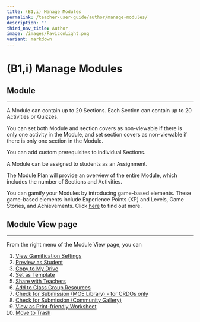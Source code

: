 ```yaml
---
title: (B1,i) Manage Modules
permalink: /teacher-user-guide/author/manage-modules/
description: ""
third_nav_title: Author
image: /images/FaviconLight.png
variant: markdown
---
```

<h1 id="manage-Modules">(B1,i) Manage Modules</h1>
<h2 id="-module-">Module</h2>
<hr>
<p>A Module can contain up to 20 Sections. Each Section can contain up to 20 Activities or Quizzes. </p>
<p>You can set both Module and section covers as non-viewable if there is only one activity in the Module, and set section covers as non-viewable if there is only one section in the Module. </p>
<p>You can add custom prerequisites to individual Sections.</p>
<p>A Module can be assigned to students as an Assignment.</p>
<p>The Module Plan will provide an overview of the entire Module, which includes the number of Sections and Activities.</p>
<p>You can gamify your Modules by introducing game-based elements. These game-based elements include Experience Points (XP) and Levels, Game Stories, and Achievements. Click <a target="_blank" href="/teacher-user-guide/gamify/about-gamification-and-leaderboard/">here</a> to find out more.</p>
<h2 id="lesson-view-page">Module View page</h2>
<hr>
<p>From the right menu of the Module View page, you can </p>
<ol>
<li><a target="_blank" href="/teacher-user-guide/gamify/manage-gamification-settings/">View Gamification Settings</a></li>
<li><a target="_blank" href="/teacher-user-guide/author/add-new-activities-and-sections/">Preview as Student</a>
</li>
<li><a target="_blank" href="/teacher-user-guide/author/make-a-copy-of-modules-or-assignments/">Copy to My Drive</a></li>
	<li><a target="_blank" href="/teacher-user-guide/customise/manage-my-templates/">Set as Template</a></li>
<li><a target="_blank" href="/teacher-user-guide/collaborate/share-a-module/">Share with Teachers</a></li>
<li><a target="_blank" href="/teacher-user-guide/organise/manage-class-group-resources/">Add to Class Group Resources</a></li>
<li><a target="_blank" href="/admin-user-guide/publish/create-moe-library-resources/">Check for Submission (MOE Library) - for CRDOs only</a></li>
<li><a target="_blank" href="/teacher-user-guide/publish/submit-modules/">Check for Submission (Community Gallery)</a></li>
<li><a target="_blank" href="/teacher-user-guide/discover/view-print-friendly-worksheet/">View as Print-friendly Worksheet</a></li>
<li><a target="_blank" href="/teacher-user-guide/author/move-modules-to-trash/">Move to Trash</a></li>
</ol>